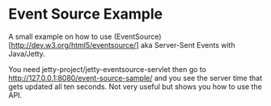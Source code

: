 Event Source Example
====================
A small example on how to use (EventSource)[http://dev.w3.org/html5/eventsource/] aka Server-Sent Events with Java/Jetty.

You need jetty-project/jetty-eventsource-servlet then go to http://127.0.0.1:8080/event-source-sample/ and you see the server time that gets updated all ten seconds. Not very useful but shows you how to use the API.
